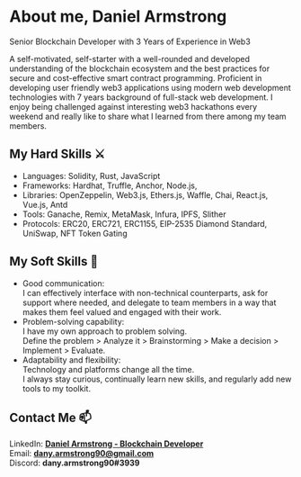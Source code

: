 # About me, Daniel Armstrong
Senior Blockchain Developer with 3 Years of Experience in Web3

A self-motivated, self-starter with a well-rounded and developed understanding of the blockchain ecosystem and the best practices for secure and cost-effective smart contract programming.
Proficient in developing user friendly web3 applications using modern web development technologies with 7 years background of full-stack web development.
I enjoy being challenged against interesting web3 hackathons every weekend and really like to share what I learned from there among my team members.


## My Hard Skills ⚔️
- Languages: Solidity, Rust, JavaScript
- Frameworks: Hardhat, Truffle, Anchor, Node.js, 
- Libraries: OpenZeppelin, Web3.js, Ethers.js, Waffle, Chai, React.js, Vue.js, Antd
- Tools: Ganache, Remix, MetaMask, Infura, IPFS, Slither
- Protocols: ERC20, ERC721, ERC1155, EIP-2535 Diamond Standard, UniSwap, NFT Token Gating


## My Soft Skills 📝
- Good communication:</br>I can effectively interface with non-technical counterparts, ask for support where needed, and delegate to team members in a way that makes them feel valued and engaged with their work.
- Problem-solving capability:</br>I have my own approach to problem solving.</br>Define the problem > Analyze it > Brainstorming > Make a decision > Implement > Evaluate.
- Adaptability and flexibility:</br>Technology and platforms change all the time.</br>I always stay curious, continually learn new skills, and regularly add new tools to my toolkit.


## Contact Me 📫
LinkedIn: [<b>Daniel Armstrong - Blockchain Developer</b>](https://www.linkedin.com/in/daniel-armstrong-786583228/)
</br>
Email: <b>dany.armstrong90@gmail.com</b>
</br>
Discord: <b>dany.armstrong90#3939</b>

<!--
**dany-armstrong/dany-armstrong** is a ✨ _special_ ✨ repository because its `README.md` (this file) appears on your GitHub profile.

Here are some ideas to get you started:

- 🔭 I’m currently working on ...
- 🌱 I’m currently learning ...
- 👯 I’m looking to collaborate on ...
- 🤔 I’m looking for help with ...
- 💬 Ask me about ...
- 📫 How to reach me: ...
- 😄 Pronouns: ...
- ⚡ Fun fact: ...
-->
